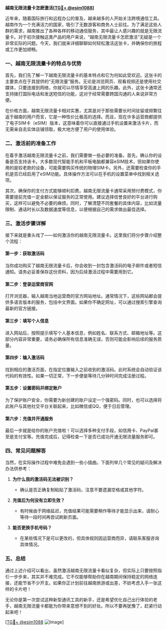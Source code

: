 **越南无限流量卡怎麽激活[[TG💪+ @esim1088](https://t.me/s/esim1088)]**

近年来，随着国际旅行和远程办公的普及，越来越多的人开始关注跨境通信工具。越南作为一个充满活力的国家，吸引了无数游客和商务人士前往。为了满足这些人群的需求，越南推出了各种各样的移动通信服务，其中最让人感兴趣的就是无限流量卡。对于初次接触这类产品的用户来说，“越南无限流量卡怎麽激活”无疑是一个非常实际的问题。今天，我们就来详细聊聊如何轻松激活这张卡，并确保你的旅程或工作更加顺畅。

### **一、越南无限流量卡的特点与优势**

首先，我们先了解一下越南无限流量卡的基本特点和它为何如此受欢迎。这张卡的主要卖点在于其提供的“无限流量”服务。无论是浏览网页、观看视频还是使用社交媒体，只要连接到网络，你就可以尽情享受高速上网的乐趣。此外，这张卡通常还支持拨打国际电话和发送短信的功能，这对于经常需要跨国沟通的人来说非常方便。

在价格方面，越南无限流量卡相对实惠，尤其是对于那些需要长时间驻留或频繁往返于越南的用户而言，它是一种性价比极高的选择。而且，现在许多运营商都提供了电子SIM卡（eSIM）版本，这意味着你可以直接通过手机设置来激活卡片，而无需亲自去实体店铺领取，极大地方便了用户的使用体验。

### **二、激活前的准备工作**

在着手激活越南无限流量卡之前，我们需要做一些必要的准备。首先，确认你的设备是否支持该卡。大多数现代智能手机和平板电脑都兼容eSIM技术，但如果你使用的是较老款的设备，可能需要购买传统的物理SIM卡。另外，还需要检查你的手机是否已经启用了eSIM功能。具体操作方法可以在手机的设置菜单中找到相关选项。

其次，确保你的支付方式能够顺利扣费。越南无限流量卡通常采用预付费模式，你需要提前充值一定金额以保证服务的正常使用。建议选择信誉良好的平台进行购买，这样可以避免不必要的麻烦。同时，了解清楚不同套餐的具体内容，比如流量限制、通话时长以及数据速度等信息，以便根据自己的需求做出最佳选择。

### **三、激活步骤详解**

接下来就是重头戏了——如何激活你的越南无限流量卡。这里我们将分步骤介绍整个流程：

#### **第一步：获取激活码**
当你成功购买了越南无限流量卡后，你会收到一封包含激活码的电子邮件或者短信通知。请务必妥善保存这份资料，因为后续激活过程中需要用到它。

#### **第二步：登录运营商官网**
打开浏览器，输入越南当地运营商的官方网站地址。通常情况下，这些网站都会提供多语言版本的服务，包括中文界面。如果你不确定网址，可以通过搜索引擎查询最新的官方链接。

#### **第三步：填写个人信息**
进入网站后，按照提示填写个人基本信息，例如姓名、联系方式、邮箱地址等。这部分内容非常重要，请务必确保所有信息准确无误，否则可能会影响后续的服务质量。

#### **第四步：输入激活码**
找到相应的激活页面，在指定位置输入之前收到的激活码。此时系统会自动验证该代码的有效性。如果一切正常，下一步便是等待几分钟时间完成注册过程。

#### **第五步：设置密码并绑定账户**
为了保护账户安全，你需要为新创建的账户设定一个强密码。同时，也可以选择将此账户与其他社交平台关联起来，比如微信或QQ，便于日后管理。

#### **第六步：充值并开通服务**
最后一步就是给你的账户充值啦！可以选择多种支付手段，如信用卡、PayPal甚至是支付宝等。充值完成后，记得检查一下是否已成功开通无限流量服务即可。

### **四、常见问题解答**

当然，在实际操作过程中难免会遇到一些小插曲。下面列举几个常见的疑问及解决办法供参考：

1. **为什么我的激活码无法被识别？**
   - 确认是否正确复制粘贴了激活码，注意不要遗漏空格或其他字符。
   
2. **充值后为何没有立即生效？**
   - 有时候由于网络延迟，充值结果可能需要稍作等待才能显示出来，请耐心等待一段时间再尝试刷新页面。

3. **能否更换手机号码？**
   - 在某些情况下是可以更改的，但具体规则因运营商而异，请联系客服咨询具体情况。

### **五、总结**

通过上述介绍可以看出，虽然激活越南无限流量卡看似复杂，但实际上只要按照指引一步步来，其实并不难完成。它不仅能够帮助你在越南期间保持稳定的网络连接，还能节省不少开支。如果你正计划前往越南旅游或出差，不妨考虑入手一张这样的卡片吧！

无论你是第一次尝试这种新型通讯工具的新手，还是希望优化自己出行体验的老手，越南无限流量卡都能为你带来意想不到的好处。所以不要再犹豫了，赶紧行动起来吧！

[[TG💪+ @esim1088](https://t.me/s/esim1088) ![Image](https://i.postimg.cc/4NQfJmqS/Snipaste-2025-05-13-00-14-12.png)]